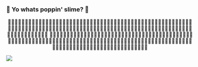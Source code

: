 ### 👀 Yo whats poppin' slime? 👀

<p style="text-align: center;">
🧈🧈🧈🧈🧈🧈🧈🧈🧈🧈🧈🧈🧈🧈🧈🧈🧈🧈🧈🧈🧈🧈🧈🧈🧈🧈🧈🧈🧈🧈🧈🧈🧈🧈🧈🧈🧈🧈🧈🧈🧈🧈🧈🧈🧈🧈🧈🧈🧈🧈🧈🧈🧈🧈🧈🧈🧈🧈🧈🧈🧈🧈🧈🧈🧈🧈🧈🧈🧈🧈🧈🧈🧈👀👀👀👀👀👀👀👀👀👀👀👀👀👀👀👀👀👀👀👀👀👀👀👀👀👀👀👀👀👀👀👀👀👀👀👀👀👀👀👀👀👀👀👀👀👀👀 🧈🧈🧈🧈🧈🧈🧈🧈🧈🧈🧈🧈🧈🧈🧈🧈🧈🧈🧈🧈🧈🧈🧈🧈🧈🧈🧈🧈🧈🧈🧈🧈🧈🧈🧈🧈🧈🧈🧈🧈🧈🧈🧈🧈🧈🧈🧈🧈🧈🧈🧈🧈🧈🧈🧈🧈🧈🧈🧈🧈🧈🧈🧈🧈🧈🧈🧈🧈🧈🧈🧈🧈🧈🧈🧈🧈🧈🧈🧈🧈🧈🧈🧈🧈🧈🧈🧈🧈🧈🧈🧈🧈🧈🧈🧈🧈🧈🧈🧈🧈🧈🧈🧈🧈🧈🧈🧈🧈🧈🧈🧈🧈🧈🧈🧈🧈🧈🧈🧈🧈🧈🧈🧈🧈
</p>

![](https://komarev.com/ghpvc/?username=smartdanny)


<!--
**smartdanny/smartdanny** is a ✨ _special_ ✨ repository because its `README.md` (this file) appears on your GitHub profile.

Here are some ideas to get you started:

- 🔭 I’m currently working on ...
- 🌱 I’m currently learning ...
- 👯 I’m looking to collaborate on ...
- 🤔 I’m looking for help with ...
- 💬 Ask me about ...
- 📫 How to reach me: ...
- 😄 Pronouns: ...
- ⚡ Fun fact: ...
-->
